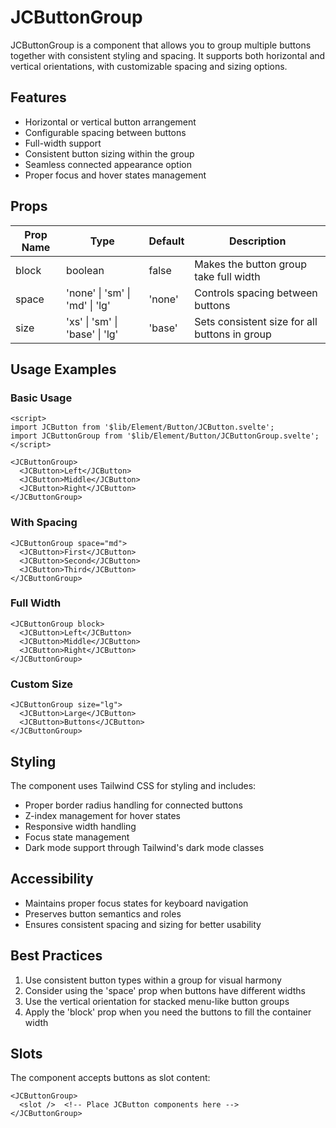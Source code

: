 # JCButtonGroup

JCButtonGroup is a component that allows you to group multiple buttons together with consistent styling and spacing. It supports both horizontal and vertical orientations, with customizable spacing and sizing options.

## Features

- Horizontal or vertical button arrangement
- Configurable spacing between buttons
- Full-width support
- Consistent button sizing within the group
- Seamless connected appearance option
- Proper focus and hover states management

## Props

| Prop Name    | Type                           | Default       | Description                                      |
|--------------|--------------------------------|---------------|--------------------------------------------------|
| block        | boolean                        | false         | Makes the button group take full width           |
| space        | 'none' \| 'sm' \| 'md' \| 'lg' | 'none'       | Controls spacing between buttons                 |
| size         | 'xs' \| 'sm' \| 'base' \| 'lg' | 'base'       | Sets consistent size for all buttons in group    |

## Usage Examples

### Basic Usage

```svelte
<script>
import JCButton from '$lib/Element/Button/JCButton.svelte';
import JCButtonGroup from '$lib/Element/Button/JCButtonGroup.svelte';
</script>

<JCButtonGroup>
  <JCButton>Left</JCButton>
  <JCButton>Middle</JCButton>
  <JCButton>Right</JCButton>
</JCButtonGroup>
```

### With Spacing

```svelte
<JCButtonGroup space="md">
  <JCButton>First</JCButton>
  <JCButton>Second</JCButton>
  <JCButton>Third</JCButton>
</JCButtonGroup>
```

### Full Width

```svelte
<JCButtonGroup block>
  <JCButton>Left</JCButton>
  <JCButton>Middle</JCButton>
  <JCButton>Right</JCButton>
</JCButtonGroup>
```

### Custom Size

```svelte
<JCButtonGroup size="lg">
  <JCButton>Large</JCButton>
  <JCButton>Buttons</JCButton>
</JCButtonGroup>
```

## Styling

The component uses Tailwind CSS for styling and includes:

- Proper border radius handling for connected buttons
- Z-index management for hover states
- Responsive width handling
- Focus state management
- Dark mode support through Tailwind's dark mode classes

## Accessibility

- Maintains proper focus states for keyboard navigation
- Preserves button semantics and roles
- Ensures consistent spacing and sizing for better usability

## Best Practices

1. Use consistent button types within a group for visual harmony
2. Consider using the 'space' prop when buttons have different widths
3. Use the vertical orientation for stacked menu-like button groups
4. Apply the 'block' prop when you need the buttons to fill the container width

## Slots

The component accepts buttons as slot content:

```svelte
<JCButtonGroup>
  <slot />  <!-- Place JCButton components here -->
</JCButtonGroup>
```